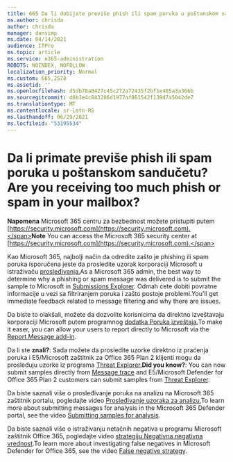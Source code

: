 ```yaml
---
title: 665 Da li dobijate previše phish ili spam poruka u poštanskom sandučetu?
ms.author: chrisda
author: chrisda
manager: dansimp
ms.date: 04/14/2021
audience: ITPro
ms.topic: article
ms.service: o365-administration
ROBOTS: NOINDEX, NOFOLLOW
localization_priority: Normal
ms.custom: 665,2578
ms.assetid: ''
ms.openlocfilehash: d5db78a8427c45c272a72435f2bf1e485a3a366b
ms.sourcegitcommit: d6b1e4c843206d1977af861542f139d7a5042de7
ms.translationtype: MT
ms.contentlocale: sr-Latn-RS
ms.lasthandoff: 06/29/2021
ms.locfileid: "53195534"
---
```

# <a name="are-you-receiving-too-much-phish-or-spam-in-your-mailbox"></a><span data-ttu-id="ec231-102">Da li primate previše phish ili spam poruka u poštanskom sandučetu?</span><span class="sxs-lookup"><span data-stu-id="ec231-102">Are you receiving too much phish or spam in your mailbox?</span></span>

<span data-ttu-id="ec231-103">**Napomena** Microsoft 365 centru za bezbednost možete pristupiti putem [https://security.microsoft.com](https://security.microsoft.com).</span><span class="sxs-lookup"><span data-stu-id="ec231-103">**Note** You can access the Microsoft 365 security center at [https://security.microsoft.com](https://security.microsoft.com).</span></span>

<span data-ttu-id="ec231-104">Kao Microsoft 365, najbolji način da odredite zašto je phishing ili spam poruka isporučena jeste da prosledite uzorak korporaciji Microsoft u istraživaču [prosleđivanja.](https://security.microsoft.com/reportsubmission)</span><span class="sxs-lookup"><span data-stu-id="ec231-104">As a Microsoft 365 admin, the best way to determine why a phishing or spam message was delivered is to submit the sample to Microsoft in [Submissions Explorer](https://security.microsoft.com/reportsubmission).</span></span> <span data-ttu-id="ec231-105">Odmah ćete dobiti povratne informacije u vezi sa filtriranjem poruka i zašto postoje problemi.</span><span class="sxs-lookup"><span data-stu-id="ec231-105">You'll get immediate feedback related to message filtering and why there are issues.</span></span>

<span data-ttu-id="ec231-106">Da biste to olakšali, možete da dozvolite korisnicima da direktno izveštavaju korporaciji Microsoft putem programnog [dodatka Poruka izveštaja.](https://appsource.microsoft.com/product/office/WA104381180?src=office&tab=Overview)</span><span class="sxs-lookup"><span data-stu-id="ec231-106">To make it easer, you can allow your users to report directly to Microsoft via the [Report Message add-in](https://appsource.microsoft.com/product/office/WA104381180?src=office&tab=Overview).</span></span>

<span data-ttu-id="ec231-107">Da li ste **znali?**: Sada [](https://security.microsoft.com/messagetrace) možete da prosledite uzorke direktno iz praćenja poruka i E5/Microsoft zaštitnik za Office 365 Plan 2 klijenti mogu da prosleđuju uzorke iz programa [Threat Explorer.](/microsoft-365/security/office-365-security/threat-explorer)</span><span class="sxs-lookup"><span data-stu-id="ec231-107">**Did you know?**: You can now submit samples directly from [Message trace](https://security.microsoft.com/messagetrace) and E5/Microsoft Defender for Office 365 Plan 2 customers can submit samples from [Threat Explorer](/microsoft-365/security/office-365-security/threat-explorer).</span></span>

<span data-ttu-id="ec231-108">Da biste saznali više o prosleđivanje poruka na analizu na Microsoft 365 zaštitnik portalu, pogledajte video [Prosleđivanje uzoraka za analizu.](https://go.microsoft.com/fwlink/?linkid=2166435)</span><span class="sxs-lookup"><span data-stu-id="ec231-108">To learn more about submitting messages for analysis in the Microsoft 365 Defender portal, see the video [Submitting samples for analysis](https://go.microsoft.com/fwlink/?linkid=2166435).</span></span>

<span data-ttu-id="ec231-109">Da biste saznali više o istraživanju netačnih negativa u programu Microsoft zaštitnik Office 365, pogledajte video [strategiju Negativna negativna vrednost](https://go.microsoft.com/fwlink/?linkid=2166434).</span><span class="sxs-lookup"><span data-stu-id="ec231-109">To learn more about investigating false negatives in Microsoft Defender for Office 365, see the video [False negative strategy](https://go.microsoft.com/fwlink/?linkid=2166434).</span></span>
